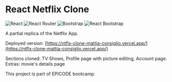 # React Netflix Clone
![React](https://img.shields.io/badge/-React-333?style=flat&logo=react)
![React Router](https://img.shields.io/badge/-React_Router-333?style=flat&logo=reactrouter)
![Bootstrap](https://img.shields.io/badge/-Bootstrap-333?style=flat&logo=bootstrap)
![React Bootstrap](https://img.shields.io/badge/-React_Bootstrap-333?style=flat&logo=reactbootstrap)

A partial replica of the Netflix App.

Deployed version: [https://ntflx-clone-mattia-consiglio.vercel.app/](https://ntflx-clone-mattia-consiglio.vercel.app/)

Sections cloned: TV Shows, Profile page with picture editing, Account page.<br>
Extras: movie's details page

This project is part of EPICODE bootcamp.
